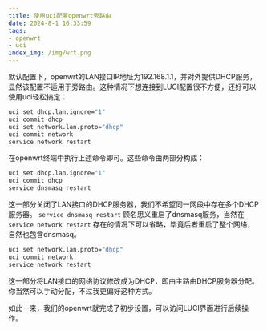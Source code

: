 ```yaml
---
title: 使用uci配置openwrt旁路由
date: 2024-8-1 16:33:59
tags:
- openwrt
- uci
index_img: /img/wrt.png
---
```

默认配置下，openwrt的LAN接口IP地址为192.168.1.1，并对外提供DHCP服务，显然该配置不适用于旁路由。这种情况下想连接到LUCI配置很不方便，还好可以使用uci轻松搞定：

```bash
uci set dhcp.lan.ignore="1"
uci commit dhcp
uci set network.lan.proto="dhcp"
uci commit network
service network restart
```

在openwrt终端中执行上述命令即可。这些命令由两部分构成：

```bash
uci set dhcp.lan.ignore="1"
uci commit dhcp
service dnsmasq restart
```
这一部分关闭了LAN接口的DHCP服务器，我们不希望同一网段中存在多个DHCP服务器。 `service dnsmasq restart` 顾名思义重启了dnsmasq服务，当然在 `service network restart` 存在的情况下可以省略，毕竟后者重启了整个网络，自然也包含dnsmasq。

```bash
uci set network.lan.proto="dhcp"
uci commit network
service network restart
```

这一部分将LAN接口的网络协议修改成为DHCP，即由主路由DHCP服务器分配。你当然可以手动分配，不过我更偏好这种方式。

如此一来，我们的openwrt就完成了初步设置，可以访问LUCI界面进行后续操作。
